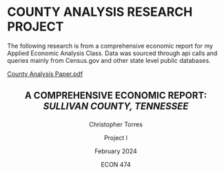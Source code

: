 # COUNTY ANALYSIS RESEARCH PROJECT
The following research is from a comprehensive economic report for my Applied Economic Analysis Class. Data was sourced through api calls and queries mainly from Census.gov and other state level public databases.

[County Analysis Paper.pdf](https://github.com/user-attachments/files/15888005/County.Analysis.Paper.pdf)

## <p align="center"> A COMPREHENSIVE ECONOMIC REPORT: *SULLIVAN COUNTY, TENNESSEE*

<p align="center">Christopher Torres
<p align="center">Project I
<p align="center">February 2024
<p align="center">ECON 474
<p align="center">

  

